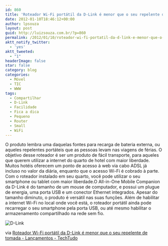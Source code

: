 ```yaml
---
id: 860
title: 'Roteador Wi-Fi portátil da D-Link é menor que o seu repelente de tomada - Lançamentos - TechTudo'
date: 2012-01-10T18:46:12+00:00
author: lpsouza
layout: post
guid: http://luizsouza.com.br/?p=860
permalink: /2012/01/10/roteador-wi-fi-portatil-da-d-link-e-menor-que-o-seu-repelente-de-tomada-lancamentos-techtudo/
aktt_notify_twitter:
  - 'yes'
aktt_tweeted:
  - "1"
headerImage: false
star: false
category: blog
categories:
  - Móvel
  - TIC
  - WWW
tags:
  - Compartilhar
  - D-Link
  - Facilidade
  - Fica a dica
  - Pequeno
  - Router
  - Small
  - WiFi
---
```

O produto lembra uma daquelas fontes para recarga de bateria externa, ou aqueles repelentes portáteis que as pessoas levam nas viagens de férias. O objetivo desse roteador é ser um produto de fácil transporte, para aqueles que querem utilizar a internet do quarto de hotel com maior liberdade. Muitos hotéis oferecem um ponto de acesso à web via cabo ADSL já incluso no valor da diária, enquanto que o acesso Wi-Fi é cobrado à parte. Com o roteador instalado em seu quarto, você pode utilizar o seu smartphone ou tablet com maior liberdade.O All-in-One Mobile Companion da D-Link é do tamanho de um mouse de computador, e possui um plugue de energia, uma porta USB e um conector Ethernet integrados. Apesar do tamanho diminuto, o produto é versátil nas suas funções. Além de habilitar a internet Wi-Fi no local onde você está, o roteador portátil ainda pode recarregar o seu smartphone pela porta USB, ou até mesmo habilitar o armazenamento compartilhado na rede sem fio.

![D-Link](https://luizsouza.com.br/wp-content/upload/2012/01/d-link_dir-505_image_bottom.jpg)

via [Roteador Wi-Fi portátil da D-Link é menor que o seu repelente de tomada - Lançamentos - TechTudo](http://www.techtudo.com.br/lancamentos/noticia/2012/01/roteador-wi-fi-portatil-da-d-link-e-menor-que-o-seu-repelente-de-tomada.html)

